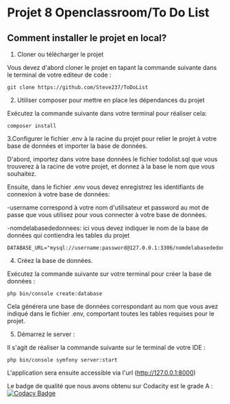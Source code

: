 # Projet 8 Openclassroom/To Do List

## Comment installer le projet en local?

1. Cloner ou télécharger le projet

Vous devez d'abord cloner le projet en tapant la commande suivante dans le terminal de votre editeur de code :

```
git clone https://github.com/Steve237/ToDoList
```

2. Utiliser composer pour mettre en place les dépendances du projet

Exécutez la commande suivante dans votre terminal pour réaliser cela:

```
composer install
```

3.Configurer le fichier .env à la racine du projet pour relier le projet à votre base de données et importer la base de données.

D'abord, importez dans votre base données le fichier todolist.sql que vous trouverez à la racine de votre projet, et donnez à la base le nom que vous souhaitez.

Ensuite, dans le fichier .env vous devez enregistrez les identifiants de connexion à votre base de données:

-username correspond à votre nom d'utilisateur et password au mot de passe que vous utilisez pour vous connecter à votre base de données.

-nomdelabasededonnees: ici vous devez indiquer le nom de la base de données qui contiendra les tables du projet

```
DATABASE_URL="mysql://username:password@127.0.0.1:3306/nomdelabasededonnees"
```
4. Créez la base de données.

Exécutez la commande suivante sur votre terminal pour créer la base de données :

```
php bin/console create:database
```
Cela générera une base de données correspondant au nom que vous avez indiqué dans le fichier .env, comportant toutes les tables requises pour le projet.

5) Démarrez le server :

Il s'agit de réaliser la commande suivante sur le terminal de votre IDE : 

```
php bin/console symfony server:start
```
L'application sera ensuite accessible via l'url (http://127.0.0.1:8000)

Le badge de qualité que nous avons obtenu sur Codacity est le grade A : 
[![Codacy Badge](https://app.codacy.com/project/badge/Grade/4017d9fc03f641938dd85e85019f00a2)](https://www.codacy.com/gh/Steve237/ToDoList/dashboard?utm_source=github.com&amp;utm_medium=referral&amp;utm_content=Steve237/ToDoList&amp;utm_campaign=Badge_Grade)
